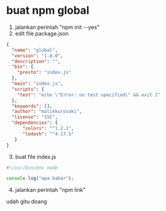 # buat npm global 


1. jalankan perintah "npm init --yes"
2. edit file package.json

```json
{
  "name": "global",
  "version": "1.0.0",
  "description": "",
  "bin": {
    "presto": "index.js"
  },
  "main": "index.js",
  "scripts": {
    "test": "echo \"Error: no test specified\" && exit 1"
  },
  "keywords": [],
  "author": "malikkurosaki",
  "license": "ISC",
  "dependencies": {
      "colors": "^1.2.1",
      "lodash": "^4.17.5"
   }
}
```


3. buat file index.js

```js
#!/usr/bin/env node

console.log("apa kabar");
```

4. jalankan perintah "npm link"

udah gitu doang

